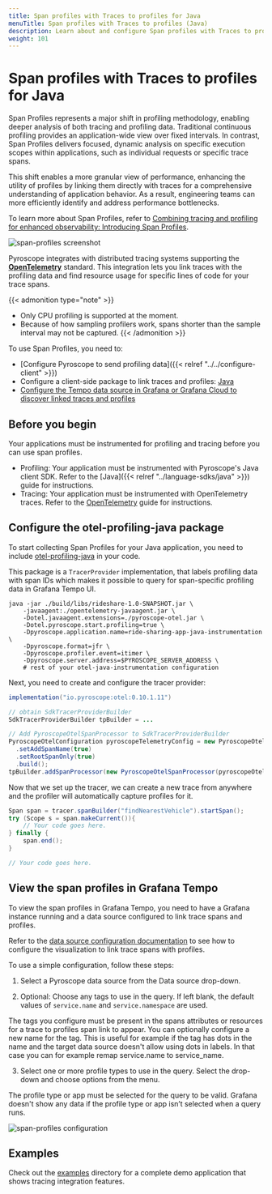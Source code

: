 ```yaml
---
title: Span profiles with Traces to profiles for Java
menuTitle: Span profiles with Traces to profiles (Java)
description: Learn about and configure Span profiles with Traces to profiles in Grafana for the Java language.
weight: 101
---
```


# Span profiles with Traces to profiles for Java

Span Profiles represents a major shift in profiling methodology, enabling deeper analysis of both tracing and profiling data.
Traditional continuous profiling provides an application-wide view over fixed intervals.
In contrast, Span Profiles delivers focused, dynamic analysis on specific execution scopes within applications, such as individual requests or specific trace spans.

This shift enables a more granular view of performance, enhancing the utility of profiles by linking them directly with traces for a comprehensive understanding of application behavior. As a result, engineering teams can more efficiently identify and address performance bottlenecks.

To learn more about Span Profiles, refer to [Combining tracing and profiling for enhanced observability: Introducing Span Profiles](/blog/2024/02/06/combining-tracing-and-profiling-for-enhanced-observability-introducing-span-profiles/).

![span-profiles screenshot](https://grafana.com/static/img/docs/tempo/profiles/tempo-profiles-Span-link-profile-data-source.png)

Pyroscope integrates with distributed tracing systems supporting the [**OpenTelemetry**](https://opentelemetry.io/docs/instrumentation/java/getting-started/) standard.
This integration lets you link traces with the profiling data and find resource usage for specific lines of code for your trace spans.

{{< admonition type="note" >}}
* Only CPU profiling is supported at the moment.
* Because of how sampling profilers work, spans shorter than the sample interval may not be captured.
{{< /admonition >}}

To use Span Profiles, you need to:

* [Configure Pyroscope to send profiling data]({{< relref "../../configure-client" >}})
* Configure a client-side package to link traces and profiles: [Java](https://github.com/grafana/otel-profiling-java)
* [Configure the Tempo data source in Grafana or Grafana Cloud to discover linked traces and profiles](/docs/grafana-cloud/connect-externally-hosted/data-sources/tempo/configure-tempo-data-source/)

## Before you begin

Your applications must be instrumented for profiling and tracing before you can use span profiles.

* Profiling: Your application must be instrumented with Pyroscope's Java client SDK. Refer to the [Java]({{< relref "../language-sdks/java" >}}) guide for instructions.
* Tracing: Your application must be instrumented with OpenTelemetry traces. Refer to the [OpenTelemetry](https://opentelemetry.io/docs/java/getting-started/) guide for instructions.

## Configure the otel-profiling-java package

To start collecting Span Profiles for your Java application, you need to include [otel-profiling-java](https://github.com/pyroscope-io/otel-profiling-java) in your code.

This package is a `TracerProvider` implementation, that labels profiling data with span IDs which makes it possible to query for span-specific profiling data in Grafana Tempo UI.

```shell
java -jar ./build/libs/rideshare-1.0-SNAPSHOT.jar \
    -javaagent:./opentelemetry-javaagent.jar \
    -Dotel.javaagent.extensions=./pyroscope-otel.jar \
    -Dotel.pyroscope.start.profiling=true \
    -Dpyroscope.application.name=ride-sharing-app-java-instrumentation  \
    -Dpyroscope.format=jfr \
    -Dpyroscope.profiler.event=itimer \
    -Dpyroscope.server.address=$PYROSCOPE_SERVER_ADDRESS \
    # rest of your otel-java-instrumentation configuration

```

Next, you need to create and configure the tracer provider:
```java
implementation("io.pyroscope:otel:0.10.1.11")

// obtain SdkTracerProviderBuilder
SdkTracerProviderBuilder tpBuilder = ...

// Add PyroscopeOtelSpanProcessor to SdkTracerProviderBuilder
PyroscopeOtelConfiguration pyroscopeTelemetryConfig = new PyroscopeOtelConfiguration.Builder()
  .setAddSpanName(true)
  .setRootSpanOnly(true)
  .build();
tpBuilder.addSpanProcessor(new PyroscopeOtelSpanProcessor(pyroscopeOtelConfig));

```

Now that we set up the tracer, we can create a new trace from anywhere and the profiler will automatically capture profiles for it.
```java
Span span = tracer.spanBuilder("findNearestVehicle").startSpan();
try (Scope s = span.makeCurrent()){
    // Your code goes here.
} finally {
    span.end();
}

// Your code goes here.
```

## View the span profiles in Grafana Tempo

To view the span profiles in Grafana Tempo, you need to have a Grafana instance running and a data source configured to link trace spans and profiles.

Refer to the [data source configuration documentation](https://grafana.com/docs/grafana/latest/datasources/tempo/configure-tempo-data-source/) to see how to configure the visualization to link trace spans with profiles.

To use a simple configuration, follow these steps:

1. Select a Pyroscope data source from the Data source drop-down.

2. Optional: Choose any tags to use in the query. If left blank, the default values of `service.name` and `service.namespace` are used.

The tags you configure must be present in the spans attributes or resources for a trace to profiles span link to appear. You can optionally configure a new name for the tag. This is useful for example if the tag has dots in the name and the target data source doesn't allow using dots in labels. In that case you can for example remap service.name to service_name.

3. Select one or more profile types to use in the query. Select the drop-down and choose options from the menu.

The profile type or app must be selected for the query to be valid. Grafana doesn't show any data if the profile type or app isn’t selected when a query runs.

![span-profiles configuration](https://grafana.com/static/img/docs/tempo/profiles/Tempo-data-source-profiles-Settings.png)

## Examples

Check out the [examples](https://github.com/grafana/pyroscope/tree/main/examples/tracing/tempo) directory for a complete demo application that shows tracing integration features.
